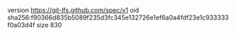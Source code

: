version https://git-lfs.github.com/spec/v1
oid sha256:f90366d835b5089f235d3fc345e132726e1ef6a0a4fdf23e1c933333f0a03d4f
size 830
